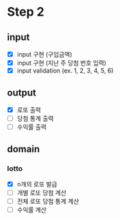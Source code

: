 # Step 2

## input

- [x] input 구현 (구입금액)
- [x] input 구현 (지난 주 당첨 번호 입력)
- [x] input validation (ex. 1, 2, 3, 4, 5, 6)

## output

- [x] 로또 출력
- [ ] 당첨 통계 출력
- [ ] 수익률 출력

## domain

### lotto

- [x] n개의 로또 발급
- [ ] 개별 로또 당첨 계산
- [ ] 전체 로또 당첨 통계 계산
- [ ] 수익률 계산